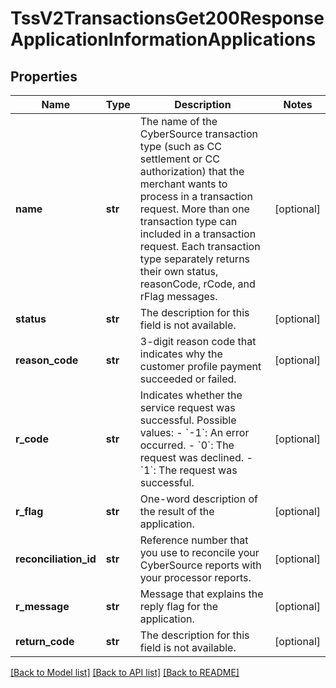 # TssV2TransactionsGet200ResponseApplicationInformationApplications

## Properties
Name | Type | Description | Notes
------------ | ------------- | ------------- | -------------
**name** | **str** | The name of the CyberSource transaction type (such as CC settlement or CC authorization) that the merchant wants to process in a transaction request. More than one transaction type can included in a transaction request. Each transaction type separately returns their own status, reasonCode, rCode, and rFlag messages.  | [optional] 
**status** | **str** | The description for this field is not available. | [optional] 
**reason_code** | **str** | 3-digit reason code that indicates why the customer profile payment succeeded or failed. | [optional] 
**r_code** | **str** | Indicates whether the service request was successful. Possible values:  - &#x60;-1&#x60;: An error occurred. - &#x60;0&#x60;: The request was declined. - &#x60;1&#x60;: The request was successful.  | [optional] 
**r_flag** | **str** | One-word description of the result of the application.  | [optional] 
**reconciliation_id** | **str** | Reference number that you use to reconcile your CyberSource reports with your processor reports.  | [optional] 
**r_message** | **str** | Message that explains the reply flag for the application.  | [optional] 
**return_code** | **str** | The description for this field is not available. | [optional] 

[[Back to Model list]](../README.md#documentation-for-models) [[Back to API list]](../README.md#documentation-for-api-endpoints) [[Back to README]](../README.md)


